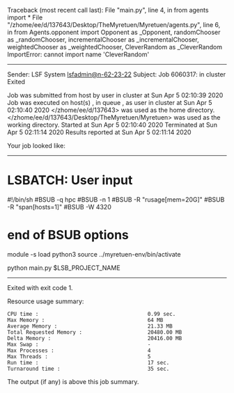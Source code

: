 Traceback (most recent call last):
  File "main.py", line 4, in <module>
    from agents import *
  File "/zhome/ee/d/137643/Desktop/TheMyretuen/Myretuen/agents.py", line 6, in <module>
    from Agents.opponent import Opponent as _Opponent, randomChooser as _randomChooser, incrementalChooser as _incrementalChooser, weightedChooser as _weightedChooser, CleverRandom as _CleverRandom
ImportError: cannot import name 'CleverRandom'

------------------------------------------------------------
Sender: LSF System <lsfadmin@n-62-23-22>
Subject: Job 6060317: <CleverRandom6test> in cluster <dcc> Exited

Job <CleverRandom6test> was submitted from host <n-62-27-20> by user <s183905> in cluster <dcc> at Sun Apr  5 02:10:39 2020
Job was executed on host(s) <n-62-23-22>, in queue <hpc>, as user <s183905> in cluster <dcc> at Sun Apr  5 02:10:40 2020
</zhome/ee/d/137643> was used as the home directory.
</zhome/ee/d/137643/Desktop/TheMyretuen/Myretuen> was used as the working directory.
Started at Sun Apr  5 02:10:40 2020
Terminated at Sun Apr  5 02:11:14 2020
Results reported at Sun Apr  5 02:11:14 2020

Your job looked like:

------------------------------------------------------------
# LSBATCH: User input
#!/bin/sh
#BSUB -q hpc
#BSUB -n 1
#BSUB -R "rusage[mem=20G]"
#BSUB -R "span[hosts=1]"
#BSUB -W 4320
# end of BSUB options

module -s load python3
source ../myretuen-env/bin/activate

python main.py $LSB_PROJECT_NAME


------------------------------------------------------------

Exited with exit code 1.

Resource usage summary:

    CPU time :                                   0.99 sec.
    Max Memory :                                 64 MB
    Average Memory :                             21.33 MB
    Total Requested Memory :                     20480.00 MB
    Delta Memory :                               20416.00 MB
    Max Swap :                                   -
    Max Processes :                              4
    Max Threads :                                5
    Run time :                                   17 sec.
    Turnaround time :                            35 sec.

The output (if any) is above this job summary.

